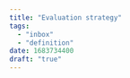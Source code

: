 ```yaml
---
title: "Evaluation strategy"
tags:
  - "inbox"
  - "definition"
date: 1683734400
draft: "true"
---
```

